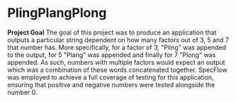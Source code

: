 # PlingPlangPlong

**Project Goal**
The goal of this project was to produce an application that outputs a particular string dependent on how many factors out of 3, 5 and 7 that number has. More specifically, for a factor of 3, "Pling" was appended to the output, for 5 "Plang" was appended and finally for 7 "Plong" was appended. As such, numbers with multiple factors would expect an output which was a combination of these words concatenated together. SpecFlow was employed to achieve a full coverage of testing for this application, ensuring that positive and negative numbers were tested alongside the number 0.
